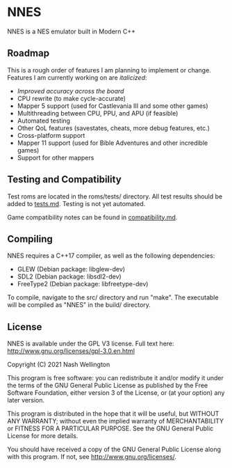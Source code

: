 # NNES
NNES is a NES emulator built in Modern C++

## Roadmap
This is a rough order of features I am planning to implement or change. Features I am currently working on are *italicized*:
* *Improved accuracy across the board*
* CPU rewrite (to make cycle-accurate)
* Mapper 5 support (used for Castlevania III and some other games)
* Multithreading between CPU, PPU, and APU (if feasible)
* Automated testing
* Other QoL features (savestates, cheats, more debug features, etc.)
* Cross-platform support
* Mapper 11 support (used for Bible Adventures and other incredible games)
* Support for other mappers

## Testing and Compatibility
Test roms are located in the roms/tests/ directory. All test results should be added to [tests.md](tests.md). Testing is not yet automated.

Game compatibility notes can be found in [compatibility.md](compatibility.md).

## Compiling
NNES requires a C++17 compiler, as well as the following dependencies:
* GLEW      (Debian package: libglew-dev)
* SDL2      (Debian package: libsdl2-dev)
* FreeType2 (Debian package: libfreetype-dev)

To compile, navigate to the src/ directory and run "make". The executable will be compiled as "NNES" in the build/ directory.

## License

NNES is available under the GPL V3 license.  Full text here: <http://www.gnu.org/licenses/gpl-3.0.en.html>

Copyright (C) 2021 Nash Wellington

This program is free software: you can redistribute it and/or modify
it under the terms of the GNU General Public License as published by
the Free Software Foundation, either version 3 of the License, or
(at your option) any later version.

This program is distributed in the hope that it will be useful,
but WITHOUT ANY WARRANTY; without even the implied warranty of
MERCHANTABILITY or FITNESS FOR A PARTICULAR PURPOSE.  See the
GNU General Public License for more details.

You should have received a copy of the GNU General Public License
along with this program.  If not, see <http://www.gnu.org/licenses/>.